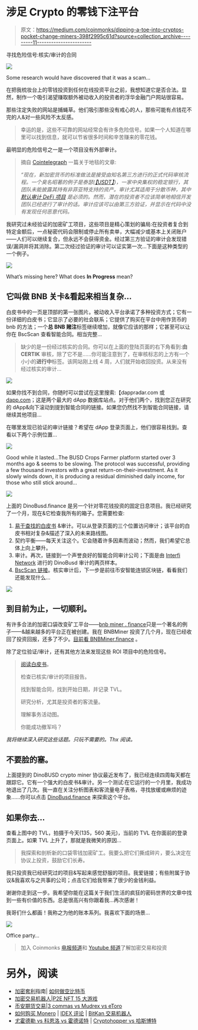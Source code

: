 # 涉足 Crypto 的零钱下注平台

> 原文：<https://medium.com/coinmonks/dipping-a-toe-into-cryptos-pocket-change-miners-398f2995c61d?source=collection_archive---------11----------------------->

寻找危险信号:核实/审计的合同

![](img/969cb58d65dde8b6d451ec0525ec2f78.png)

Some research would have discovered that it was a scam…

在把我梳妆台上的零钱投资到任何在线投资平台之前，我想知道它是否合法。显然，制作一个吸引渴望赚取额外被动收入的投资者的浮华金融门户网站很容易。

那些注定失败的网站是捕蝇草。他们吸引那些没有戒心的人，那些可能有点钱花不完的人&对一些风险不太反感。

> 幸运的是，这些不可靠的网站经常会有许多危险信号。如果一个人知道在哪里可以找到信息，就可以节省很多时间和辛苦赚来的零花钱。

最明显的危险信号之一是一个项目没有外部审计。

> 摘自 [Cointelegraph](https://cointelegraph.com/explained/crypto-rug-pulls-what-is-a-rug-pull-in-crypto-and-6-ways-to-spot-it) 一篇关于地毯的文章:
> 
> *“现在，新加密货币的标准做法是接受由知名第三方进行的正式代码审核流程。一个臭名昭著的例子是泰瑟(*[*【USDT】*](https://cointelegraph.com/tether-price-index)*)，一家中央集权的稳定银行，其团队未能披露其持有非菲亚特支持的资产。审计尤其适用于分散币种，其中* [*默认审计 DeFi 项目*](https://cointelegraph.com/news/default-auditing-for-defi-projects-is-a-must-for-growing-the-industry) *是必须的。然而，潜在的投资者不应该简单地相信开发团队已经进行了审计的话。审计应该可以由第三方验证，并显示在代码中没有发现任何恶意代码。*

我研究过未经验证的加密矿工项目，这些项目是精心策划的骗局:在投资者复合到特定金额后，一点秘密代码会限制或停止所有卖单，大幅减少或基本上关闭账户——人们可以继续复合，但永远不会获得资金。经过第三方验证的审计会发现错误/漏洞并将其消除。第二次经过验证的审计可以证实第一次…下面是这种类型的一个例子。

![](img/24e49f006e3346066a8af894460cccd1.png)

What’s missing here? What does **In Progress** mean?

## 它叫做 BNB 关卡&看起来相当复杂…

白皮书中的一页是顶部的第一张图片。被动收入平台承诺了多种投资方式；它有一份详细的白皮书；它显示了必要的社会联系；它提供了购买在平台中用作货币的 bnb 的方法；一个**总 BNB 赌注**标签继续增加，就像它应该的那样；它甚至可以让你在 BscScan 查看智能合同。相当完整…

> 缺少的是一份经过核实的合同。你可以在上面的登陆页面的右下角看到:**由 CERTIK** 审核，除了它不是……你可能注意到了，在审核标志的上方有一个小小的**进行中**标签。该网站刚上线 4 周，人们就开始收回投资。从来没有经过核实的审计…

![](img/5be602da02528b82df8ececf20f9a05b.png)

如果你找不到合同，你随时可以尝试在这里搜索:【dappradar.com 或[dapp.com](http://dapp.com)；这是两个最大的 dApp 数据库站点。对于他们两个，找到您正在研究的 dApp&向下滚动到提到智能合同的链接。如果您仍然找不到智能合同链接，请继续其他项目…

在哪里发现已验证的审计链接？希望在 dApp 登录页面上，他们很容易找到。查看以下两个示例位置…

![](img/8e41e74af3975fe429bfcb1e7462f21a.png)

Good while it lasted…The BUSD Crops Farmer platform started over 3 months ago & seems to be slowing. The protocol was successful, providing a few thousand investors with a great return-on-their-investment. As it slowly winds down, it is producing a residual diminished daily income, for those who still stick around…

[![](img/4f9fd89c94fe1f87caaa43409c5ea7e3.png)](https://dinobusd.finance/?ref=0x024ee915c2BF9d12F98b750119051A752e18CAa0)

上面的 DinoBusd.finance 是另一个针对零花钱投资的固定日息项目。我已经研究了一个月，现在&它检查我所有的箱子。您需要检查:

1.  [易于查找的白皮书](/@jebalucas/dipping-a-toe-into-defis-pocket-change-miner-protocols-e5fece2fcc77) &审计。可以从登录页面的三个位置访问审计；该平台的白皮书相对复杂&描述了深入的未来路线图。
2.  契约平衡——每天关注这个。它会随着许多因素而波动；然而，我们希望它总体上向上攀升。
3.  审计。再次，链接到一个声誉良好的智能合同审计公司；下面是由 [Interfi Network](https://www.interfi.network) 进行的 DinoBusd 审计的两页样本。
4.  [BscScan 链接](https://bscscan.com)。核实审计后，下一步是前往币安智能连锁区块链，看看我们还能发现什么…

![](img/714cefc64d7a413b8b441f73f14f954a.png)

## 到目前为止，一切顺利。

有许多合法的加密口袋改变矿工平台——[bnb miner . finance](https://bnbminer.finance?ref=0x2c38B81a649ff4bF4F515Cef7216d52834B30d63)只是一个著名的例子——&越来越多的平台正在被创建。我在 BNBMiner 投资了几个月，现在已经收回了投资回报，还多了不少。[目前看 BNBMiner.finance](/@jebalucas/what-the-heck-is-happening-with-bnbminer-finance-82a6d98f857f) 。

除了定位验证/审计，还有其他方法来发现这些 ROI 项目中的危险信号。

> [阅读白皮书](/@jebalucas/dipping-a-toe-into-defis-pocket-change-miner-protocols-e5fece2fcc77)。
> 
> 检查已核实/审计的项目报告。
> 
> 找到智能合同，找到开始日期，并记录 TVL。
> 
> 研究分析，尤其是投资者的客流量。
> 
> 理解事务活动图。
> 
> 你能成功撤军吗？

*我将继续深入研究这些话题。只玩不需要的。Thx 阅读。*

## 不要脸的塞。

上面提到的 DinoBUSD crypto miner 协议最近发布了，我已经连续四周每天都在跟踪它。它有一个强大的白皮书&审计。另一个测试:在它运行的一个月里，我成功地退出了几次。我一直在关注分析图表和客流量电子表格，寻找放缓或麻烦的迹象……你可以点击 [DinoBusd.finance](https://dinobusd.finance/?ref=0x66ab1C0978Df3AC4c9cfa0b9e8bd6EcE4B57Ee9d) 来探索这个平台。

## 如果你去…

查看上图中的 TVL，拍摄于今天(135，560 美元)，当前的 TVL 在你面前的登录页面上。如果 TVL 上升了，那就是我微笑的原因…

> 我探索和剖析新的口袋零钱加密矿工。我要么把它们撕成碎片，要么决定在协议上投资，鼓励它们长寿。

我只投资我已经研究过的项目&写起来感觉舒服的项目。我爱链接；有些附属于协议&我喜欢与之共事的公司；点击它们给我带来了很少的金钱利益。

谢谢你走到这一步。我希望你能在这篇关于我们生活的疯狂的密码世界的文章中找到一些有价值的东西。总是很高兴有你跟着我…再次感谢！

我哥们什么都画！我称之为他的账本系列。我喜欢下面的场景…

![](img/b359cca5b748a08aba24492550fe3c90.png)

Office party…

> 加入 Coinmonks [电报频道](https://t.me/coincodecap)和 [Youtube 频道](https://www.youtube.com/c/coinmonks/videos)了解加密交易和投资

# 另外，阅读

*   [加密套利](/coinmonks/crypto-arbitrage-guide-how-to-make-money-as-a-beginner-62bfe5c868f6)指南| [如何做空比特币](/coinmonks/how-to-short-bitcoin-568a2d0b4ae5)
*   [加密交易机器人](/coinmonks/crypto-trading-bot-c2ffce8acb2a)|[P2E NFT 15 大游戏](https://coincodecap.com/p2e-nft-games)
*   [币安期货交易](https://coincodecap.com/binance-futures-trading)|[3 commas vs Mudrex vs eToro](https://coincodecap.com/mudrex-3commas-etoro)
*   [如何购买 Monero](https://coincodecap.com/buy-monero) | [IDEX 评论](https://coincodecap.com/idex-review) | [BitKan 交易机器人](https://coincodecap.com/bitkan-trading-bot)
*   [尤霍德勒 vs 科恩洛 vs 霍德诺特](/coinmonks/youhodler-vs-coinloan-vs-hodlnaut-b1050acde55a) | [Cryptohopper vs 哈斯博特](https://coincodecap.com/cryptohopper-vs-haasbot)